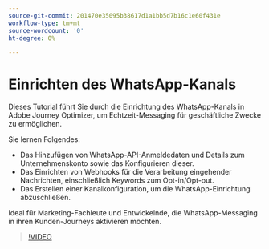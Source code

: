 ```yaml
---
source-git-commit: 201470e35095b38617d1a1bb5d7b16c1e60f431e
workflow-type: tm+mt
source-wordcount: '0'
ht-degree: 0%

---
```

# Einrichten des WhatsApp-Kanals

Dieses Tutorial führt Sie durch die Einrichtung des WhatsApp-Kanals in Adobe Journey Optimizer, um Echtzeit-Messaging für geschäftliche Zwecke zu ermöglichen.

Sie lernen Folgendes:

* Das Hinzufügen von WhatsApp-API-Anmeldedaten und Details zum Unternehmenskonto sowie das Konfigurieren dieser.
* Das Einrichten von Webhooks für die Verarbeitung eingehender Nachrichten, einschließlich Keywords zum Opt-in/Opt-out.
* Das Erstellen einer Kanalkonfiguration, um die WhatsApp-Einrichtung abzuschließen.

Ideal für Marketing-Fachleute und Entwickelnde, die WhatsApp-Messaging in ihren Kunden-Journeys aktivieren möchten.

>[!VIDEO](https://video.tv.adobe.com/v/3470268/?learn=on&enablevpops)
